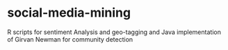 # social-media-mining
R scripts for sentiment Analysis and geo-tagging and Java implementation of Girvan Newman for community detection
